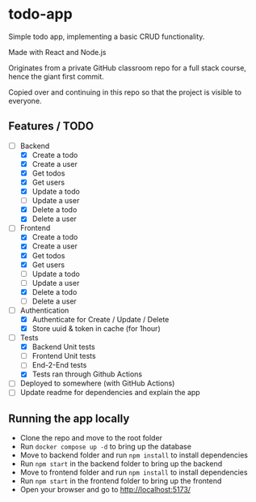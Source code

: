 # todo-app

Simple todo app, implementing a basic CRUD functionality.

Made with React and Node.js

Originates from a private GitHub classroom repo for a full stack course, hence the giant first commit.

Copied over and continuing in this repo so that the project is visible to everyone.

## Features / TODO

- [ ] Backend
  - [x] Create a todo
  - [x] Create a user
  - [x] Get todos
  - [x] Get users
  - [x] Update a todo
  - [ ] Update a user
  - [x] Delete a todo
  - [x] Delete a user
- [ ] Frontend
  - [x] Create a todo
  - [x] Create a user
  - [x] Get todos
  - [x] Get users
  - [ ] Update a todo
  - [ ] Update a user
  - [x] Delete a todo
  - [ ] Delete a user
- [ ] Authentication
  - [x] Authenticate for Create / Update / Delete
  - [x] Store uuid & token in cache (for 1hour)
- [ ] Tests
  - [x] Backend Unit tests
  - [ ] Frontend Unit tests
  - [ ] End-2-End tests
  - [x] Tests ran through Github Actions
- [ ] Deployed to somewhere (with GitHub Actions)
- [ ] Update readme for dependencies and explain the app

## Running the app locally

- Clone the repo and move to the root folder
- Run `docker compose up -d` to bring up the database
- Move to backend folder and run `npm install` to install dependencies
- Run `npm start` in the backend folder to bring up the backend
- Move to frontend folder and run `npm install` to install dependencies
- Run `npm start` in the frontend folder to bring up the frontend
- Open your browser and go to <http://localhost:5173/>
